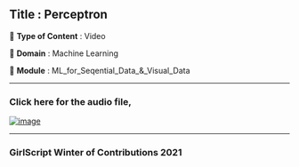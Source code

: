 ## Title : Perceptron
🔴 **Type of Content** : Video

🔴 **Domain** : Machine Learning

🔴 **Module** : ML_for_Seqential_Data_&_Visual_Data

*********************************************************************

### Click here for the audio file,

[![image](https://user-images.githubusercontent.com/79050917/140694423-548d50a2-916a-4ab7-8223-0ff5ae835928.png)
](https://drive.google.com/file/d/1nrzy9Qd7jPTdZUS_rUoCyKk5MLLRXr4V/view?usp=sharing)
*********************************************************************

### GirlScript Winter of Contributions 2021
